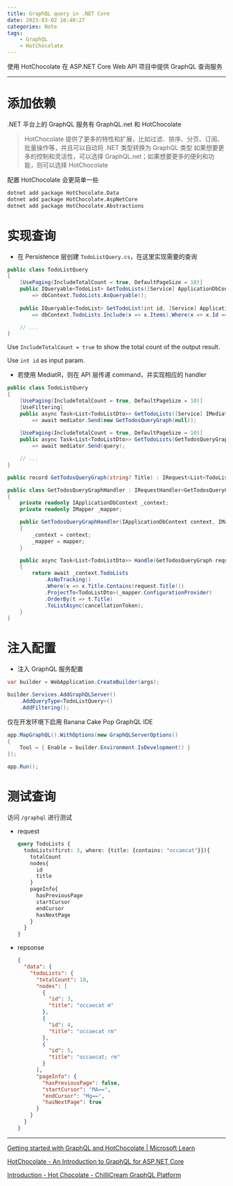 ```yaml
---
title: GraphQL query in .NET Core
date: 2023-03-02 16:40:27
categories: Note
tags:
    - GraphQL
    - HotChocolate
---
```


使用 HotChocolate 在 ASP.NET Core Web API 项目中提供 GraphQL 查询服务<!-- more -->

---

# 添加依赖

.NET 平台上的 GraphQL 服务有 GraphQL.net 和 HotChocolate

> HotChocolate 提供了更多的特性和扩展，比如过滤、排序、分页、订阅、批量操作等，并且可以自动将 .NET 类型转换为 GraphQL 类型
> 如果想要更多的控制和灵活性，可以选择 GraphQL.net；如果想要更多的便利和功能，则可以选择 HotChocolate

配置 HotChocolate 会更简单一些

```bash
dotnet add package HotChocolate.Data
dotnet add package HotChocolate.AspNetCore
dotnet add package HotChocolate.Abstractions
```

# 实现查询

- 在 Persistence 层创建 `TodoListQuery.cs`，在这里实现需要的查询

```cs
public class TodoListQuery
{
    [UsePaging(IncludeTotalCount = true, DefaultPageSize = 10)]
    public IQueryable<TodoList> GetTodoLists([Service] ApplicationDbContext dbContext)
        => dbContext.TodoLists.AsQueryable();
    
    public IQueryable<TodoList> GetTodoList(int id, [Service] ApplicationDbContext dbContext)
        => dbContext.TodoLists.Include(x => x.Items).Where(x => x.Id == id);

    // ...
}
```

Use `IncludeTotalCount = true` to show the total count of the output result.

Use `int id` as input param.

- 若使用 MediatR，则在 API 层传递 command，并实现相应的 handler

```cs
public class TodoListQuery
{
    [UsePaging(IncludeTotalCount = true, DefaultPageSize = 10)]
    [UseFiltering]
    public async Task<List<TodoListDto>> GetTodoLists([Service] IMediator mediator)
        => await mediator.Send(new GetTodosQueryGraph(null));
    
    [UsePaging(IncludeTotalCount = true, DefaultPageSize = 10)]
    public async Task<List<TodoListDto>> GetTodoLists(GetTodosQueryGraph query, [Service] IMediator mediator)
        => await mediator.Send(query);

    // ...
}
```

```cs
public record GetTodosQueryGraph(string? Title) : IRequest<List<TodoListDto>>;

public class GetTodosQueryGraphHandler : IRequestHandler<GetTodosQueryGraph, List<TodoListDto>>
{
    private readonly IApplicationDbContext _context;
    private readonly IMapper _mapper;

    public GetTodosQueryGraphHandler(IApplicationDbContext context, IMapper mapper)
    {
        _context = context;
        _mapper = mapper;
    }

    public async Task<List<TodoListDto>> Handle(GetTodosQueryGraph request, CancellationToken cancellationToken)
    {
        return await _context.TodoLists
            .AsNoTracking()
            .Where(x => x.Title.Contains(request.Title!))
            .ProjectTo<TodoListDto>(_mapper.ConfigurationProvider)
            .OrderBy(t => t.Title)
            .ToListAsync(cancellationToken);
    }
}
```

# 注入配置

- 注入 GraphQL 服务配置

```cs
var builder = WebApplication.CreateBuilder(args);

builder.Services.AddGraphQLServer()
    .AddQueryType<TodoListQuery>()
    .AddFiltering();
```

仅在开发环境下启用 Banana Cake Pop GraphQL IDE

```cs 
app.MapGraphQL().WithOptions(new GraphQLServerOptions()
{
    Tool = { Enable = builder.Environment.IsDevelopment() }
});

app.Run();
```

# 测试查询

访问 `/graphql` 进行测试

- request

  ```graphql
  query TodoLists {
    todoLists(first: 3, where: {title: {contains: "occaecat"}}){
      totalCount
      nodes{
        id
        title
      }
      pageInfo{
        hasPreviousPage
        startCursor
        endCursor
        hasNextPage
      }
    }  
  }
  ```

- repsonse

  ```json
  {
    "data": {
      "todoLists": {
        "totalCount": 18,
        "nodes": [
          {
            "id": 3,
            "title": "occaecat m"
          },
          {
            "id": 4,
            "title": "occaecat rm"
          },
          {
            "id": 5,
            "title": "occaecat; rm"
          }
        ],
        "pageInfo": {
          "hasPreviousPage": false,
          "startCursor": "MA==",
          "endCursor": "Mg==",
          "hasNextPage": true
        }
      }
    }
  }
  ```

---

[Getting started with GraphQL and HotChocolate | Microsoft Learn](https://learn.microsoft.com/en-us/shows/on-net/getting-started-with-hotchocolate)

[HotChocolate - An Introduction to GraphQL for ASP.NET Core](https://www.jetbrains.com/dotnet/guide/tutorials/dotnet-days-online-2020/hotchocolate-an-introduction-to-graphql-for-aspnet-core)

[Introduction - Hot Chocolate - ChilliCream GraphQL Platform](https://chillicream.com/docs/hotchocolate/v13)
